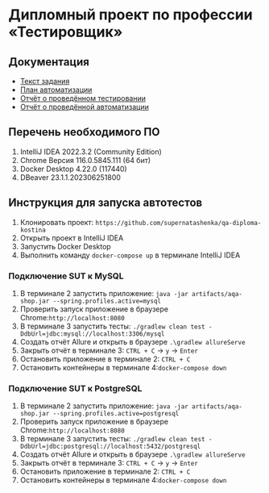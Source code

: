 # Дипломный проект по профессии «Тестировщик»
## Документация
* [Текст задания](https://github.com/netology-code/qa-diploma)
* [План автоматизации](https://github.com/supernatashenka/aqa-diploma-kostina/blob/main/Documents/Plan.md)
* [Отчёт о проведённом тестировании]()
* [Отчёт о проведённой автоматизации]()

## Перечень необходимого ПО 
1. IntelliJ IDEA 2022.3.2 (Community Edition)
2. Chrome Версия 116.0.5845.111 (64 бит)
3. Docker Desktop 4.22.0 (117440)
4. DBeaver 23.1.1.202306251800

## Инструкция для запуска автотестов
1. Клонировать проект: `https://github.com/supernatashenka/qa-diploma-kostina`
2. Открыть проект в IntelliJ IDEA
3. Запустить Docker Desktop
4. Выполнить команду `docker-compose up` в терминале IntelliJ IDEA  


### Подключение SUT к MySQL
1. В терминале 2 запустить приложение: ` java -jar artifacts/aqa-shop.jar --spring.profiles.active=mysql `
2. Проверить запуск приложение в браузере Chrome:`http://localhost:8080`
3. В терминале 3 запустить тесты: `./gradlew clean test -DdbUrl=jdbc:mysql://localhost:3306/mysql` 
4. Создать отчёт Allure и открыть в браузере `.\gradlew allureServe`
5. Закрыть отчёт в терминале 3: `CTRL + C` -> `y` -> `Enter`
6. Остановить приложение в терминале 2: `CTRL + C`
7. Остановить контейнеры в терминале 4:`docker-compose down`

### Подключение SUT к PostgreSQL
1. В терминале 2 запустить приложение: `java -jar artifacts/aqa-shop.jar --spring.profiles.active=postgresql`
2. Проверить запуск приложение в браузере Chrome:`http://localhost:8080`
3. В терминале 3 запустить тесты: `./gradlew clean test -DdbUrl=jdbc:postgresql://localhost:5432/postgresql`
4. Создать отчёт Allure и открыть в браузере `.\gradlew allureServe`
5. Закрыть отчёт в терминале 3: `CTRL + C` -> `y` -> `Enter`
6. Остановить приложение в терминале 2: `CTRL + C`
7. Остановить контейнеры в терминале 4:`docker-compose down`
